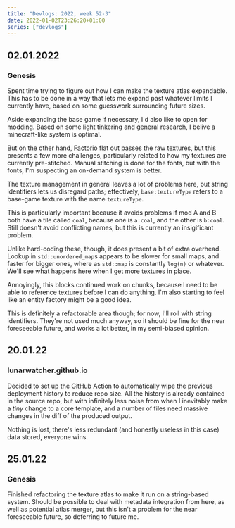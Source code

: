 ```yaml
---
title: "Devlogs: 2022, week 52-3"
date: 2022-01-02T23:26:20+01:00
series: ["devlogs"]
---
```


## 02.01.2022

### Genesis

Spent time trying to figure out how I can make the texture atlas expandable. This has to be done in a way that lets me expand past whatever limits I currently have, based on some guesswork surrounding future sizes.

Aside expanding the base game if necessary, I'd also like to open for modding. Based on some light tinkering and general research, I belive a minecraft-like system is optimal.

But on the other hand, [Factorio](https://forums.factorio.com/viewtopic.php?t=20150) flat out passes the raw textures, but this presents a few more challenges, particularly related to how my textures are currently pre-stitched. Manual stitching is done for the fonts, but with the fonts, I'm suspecting an on-demand system is better.

The texture management in general leaves a lot of problems here, but string identifiers lets us disregard paths; effectively, `base:textureType` refers to a base-game texture with the name `textureType`.

This is particularly important because it avoids problems if mod A and B both have a tile called `coal`, because one is `a:coal`, and the other is `b:coal`. Still doesn't avoid conflicting names, but this is currently an insigificant problem.

Unlike hard-coding these, though, it does present a bit of extra overhead. Lookup in `std::unordered_map`s appears to be slower for small maps, and faster for bigger ones, where as `std::map` is constantly `log(n)` or whatever. We'll see what happens here when I get more textures in place.

Annoyingly, this blocks continued work on chunks, because I need to be able to reference textures before I can do anything. I'm also starting to feel like an entity factory might be a good idea.

This is definitely a refactorable area though; for now, I'll roll with string identifiers. They're not used much anyway, so it should be fine for the near foreseeable future, and works a lot better, in my semi-biased opinion.

## 20.01.22

### lunarwatcher.github.io

Decided to set up the GitHub Action to automatically wipe the previous deployment history to reduce repo size. All the history is already contained in the source repo, but with infinitely less noise from when I inevitably make a _tiny_ change to a core template, and a number of files need massive changes in the diff of the produced output.

Nothing is lost, there's less redundant (and honestly useless in this case) data stored, everyone wins.

## 25.01.22

### Genesis

Finished refactoring the texture atlas to make it run on a string-based system. Should be possible to deal with metadata integration from here, as well as potential atlas merger, but this isn't a problem for the near foreseeable future, so deferring to future me.
